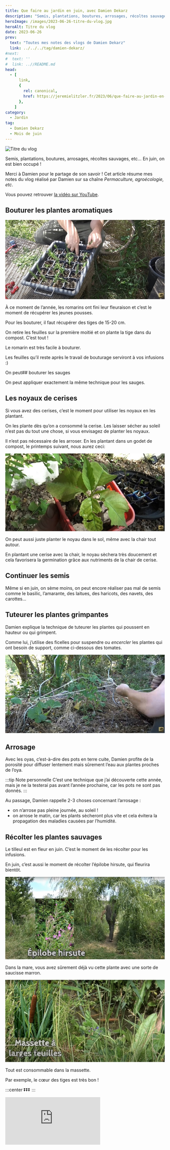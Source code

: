 ```yaml
---
title: Que faire au jardin en juin, avec Damien Dekarz
description: "Semis, plantations, boutures, arrosages, récoltes sauvages, etc ... En juin, on est bien occupé !"
heroImage: /images/2023-06-26-titre-du-vlog.jpg
heroAlt: Titre du vlog
date: 2023-06-26
prev:
  text: "Toutes mes notes des vlogs de Damien Dekarz"
  link: ../../../tag/damien-dekarz/
#next:
#  text: ''
#  link: ..//README.md
head:
  - [
      link,
      {
        rel: canonical,
        href: https://jeremielitzler.fr/2023/06/que-faire-au-jardin-en-juin-damien-dekarz,
      },
    ]
category:
  - Jardin
tag:
  - Damien Dekarz
  - Mois de juin
---
```


![Titre du vlog](/images/2023-06-26-titre-du-vlog.jpg 'Crédits: image extraite du vlog de Damien Dekarz')

Semis, plantations, boutures, arrosages, récoltes sauvages, etc… En juin, on est bien occupé !

Merci à Damien pour le partage de son savoir !
Cet article résume mes notes du vlog réalisé par Damien sur sa chaîne _Permaculture, agroécologie, etc_.

<!-- more -->

Vous pouvez retrouver [la vidéo sur YouTube](https://www.youtube.com/watch?v=fYD0xdMedCA).

## Bouturer les plantes aromatiques

![Godets pour boutures de romarin](./images/godets-pour-boutures-de-romarin.jpg 'Crédits : image extraite du vlog de Damien Dekarz')

À ce moment de l’année, les romarins ont fini leur fleuraison et c’est le moment de récupérer les jeunes pousses.

Pour les bouturer, il faut récupérer des tiges de 15-20 cm.

On retire les feuilles sur la première moitié et on plante la tige dans du compost. C’est tout !

Le romarin est très facile à bouturer.

Les feuilles qu’il reste après le travail de bouturage serviront à vos infusions :)

On peut## bouturer les sauges

On peut appliquer exactement la même technique pour les sauges.

## Les noyaux de cerises

Si vous avez des cerises, c’est le moment pour utiliser les noyaux en les plantant.

On les plante dès qu’on a consommé la cerise. Les laisser sécher au soleil n’est pas du tout une chose, si vous envisagez de planter les noyaux.

Il n’est pas nécessaire de les arroser. En les plantant dans un godet de compost, le printemps suivant, nous aurez ceci:

![Un petit cerisier à la fin de l’hiver](./images/un-petit-cerisier-a-la-fin-de-l-hiver.jpg 'Crédits : image extraite du vlog de Damien Dekarz')

On peut aussi juste planter le noyau dans le sol, même avec la chair tout autour.

En plantant une cerise avec la chair, le noyau sèchera très doucement et cela favorisera la germination grâce aux nutriments de la chair de cerise.

## Continuer les semis

Même si en juin, on sème moins, on peut encore réaliser pas mal de semis comme le basilic, l’amarante, des laitues, des haricots, des navets, des carottes…

## Tuteurer les plantes grimpantes

Damien explique la technique de tuteurer les plantes qui poussent en hauteur ou qui grimpent.

Comme lui, j’utilise des ficelles pour suspendre ou _encercler_ les plantes qui ont besoin de support, comme ci-dessous des tomates.

![Des tomates encerclées par une ficelle pour la soutenir dans sa croissance](./images/des-tomates-encerclees-par-une-ficelle-pour-la-soutenir-dans-sa-croissance.jpg 'Crédits : image extraite du vlog de Damien Dekarz')

## Arrosage

Avec les oyas, c’est-à-dire des pots en terre cuite, Damien profite de la porosité pour diffuser lentement mais sûrement l’eau aux plantes proches de l’oya.

:::tip Note personnelle
C’est une technique que j’ai découverte cette année, mais je ne la testerai pas avant l’année prochaine, car les pots ne sont pas donnés.
:::

Au passage, Damien rappelle 2-3 choses concernant l’arrosage :

- on n’arrose pas pleine journée, au soleil !
- on arrose le matin, car les plants sècheront plus vite et cela évitera la propagation des maladies causées par l’humidité.

## Récolter les plantes sauvages

Le tilleul est en fleur en juin. C’est le moment de les récolter pour les infusions.

En juin, c’est aussi le moment de récolter l’épilobe hirsute, qui fleurira bientôt.

![Photo de l’épilobe hirsute](./images/photo-de-lepilobe-hirsute.jpg 'Crédits : image extraite du vlog de Damien Dekarz')

Dans la mare, vous avez sûrement déjà vu cette plante avec une sorte de saucisse marron.

![Massette à larges feuilles](./images/massette-a-larges-feuilles.jpg 'Crédits : image extraite du vlog de Damien Dekarz')

Tout est consommable dans la massette.

Par exemple, le cœur des tiges est très bon !

:::center
⏬⏬⏬
:::

<!-- markdownlint-disable MD033 -->
<p class="newsletter-wrapper"><iframe class="newsletter-embed" src="https://iamjeremie.substack.com/embed" frameborder="0" scrolling="no"></iframe></p>
